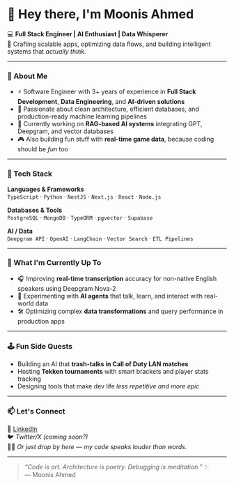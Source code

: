 # 👋 Hey there, I'm Moonis Ahmed

💻 **Full Stack Engineer | AI Enthusiast | Data Whisperer**  
🚀 Crafting scalable apps, optimizing data flows, and building intelligent systems that *actually think.*

---

### 🧠 About Me
- ⚡ Software Engineer with 3+ years of experience in **Full Stack Development**, **Data Engineering**, and **AI-driven solutions**
- 🧩 Passionate about clean architecture, efficient databases, and production-ready machine learning pipelines
- 🔭 Currently working on **RAG-based AI systems** integrating GPT, Deepgram, and vector databases
- 🎮 Also building fun stuff with **real-time game data**, because coding should be *fun* too

---

### 🧰 Tech Stack
**Languages & Frameworks**  
`TypeScript` · `Python` · `NestJS` · `Next.js` · `React` · `Node.js`  

**Databases & Tools**  
`PostgreSQL` · `MongoDB` · `TypeORM` · `pgvector` · `Supabase`  

**AI / Data**  
`Deepgram API` · `OpenAI` · `LangChain` · `Vector Search` · `ETL Pipelines`

---

### 🧪 What I'm Currently Up To
- 🎧 Improving **real-time transcription** accuracy for non-native English speakers using Deepgram Nova-2  
- 🤖 Experimenting with **AI agents** that talk, learn, and interact with real-world data  
- 🛠️ Optimizing complex **data transformations** and query performance in production apps  

---

### 🕹️ Fun Side Quests
- Building an AI that **trash-talks in Call of Duty LAN matches**  
- Hosting **Tekken tournaments** with smart brackets and player stats tracking  
- Designing tools that make dev life *less repetitive and more epic*

---

### 📫 Let's Connect
💼 [LinkedIn](https://www.linkedin.com/in/m00n15/)  
🐦 *Twitter/X (coming soon?)*  
🧙‍♂️ *Or just drop by here — my code speaks louder than words.*

---

> *“Code is art. Architecture is poetry. Debugging is meditation.”* ✨  
> — Moonis Ahmed
